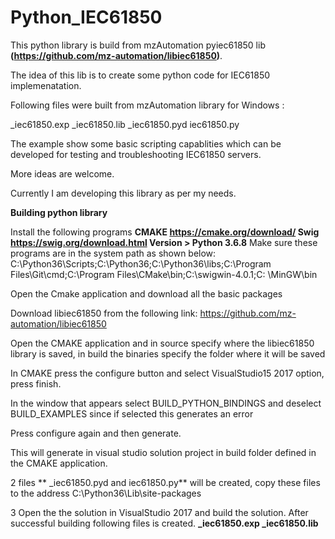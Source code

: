 # Python_IEC61850

This python library is build from mzAutomation pyiec61850 lib **(https://github.com/mz-automation/libiec61850)**.

The idea of this lib is to create some python code for IEC61850 implemenatation.


Following files were built from mzAutomation library for Windows :

_iec61850.exp
_iec61850.lib
_iec61850.pyd
iec61850.py

The example show some basic scripting capablities which can be developed for testing and troubleshooting IEC61850 servers.

More ideas are welcome.

Currently I am developing this library as per my needs.



**Building python library**
 
Install the following programs
**CMAKE https://cmake.org/download/
Swig https://swig.org/download.html 
Version > Python 3.6.8**
Make sure these programs are in the system path as shown below:
C:\Python36\Scripts;C:\Python36;C:\Python36\libs;C:\Program Files\Git\cmd;C:\Program Files\CMake\bin;C:\swigwin-4.0.1;C: \MinGW\bin

Open the Cmake application and download all the basic packages 

Download libiec61850 from the following link:
https://github.com/mz-automation/libiec61850

Open the CMAKE application and in source specify where the libiec61850 library is saved, in build the binaries specify the folder where it will be saved

In CMAKE press the configure button and select VisualStudio15 2017 option, press finish.

In the window that appears select BUILD_PYTHON_BINDINGS and deselect BUILD_EXAMPLES since if selected this generates an error

Press configure again and then generate.

This will generate in visual studio solution project in build folder defined in the CMAKE application.

2 files ** _iec61850.pyd and iec61850.py** will be created, copy these files to the address C:\Python36\Lib\site-packages

3 Open the the solution in VisualStudio 2017 and build the solution. After successful building following files is created.
**_iec61850.exp _iec61850.lib**
